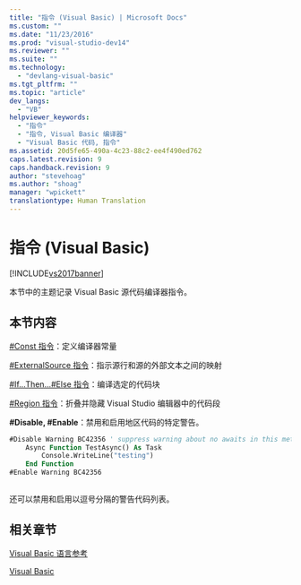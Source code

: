```yaml
---
title: "指令 (Visual Basic) | Microsoft Docs"
ms.custom: ""
ms.date: "11/23/2016"
ms.prod: "visual-studio-dev14"
ms.reviewer: ""
ms.suite: ""
ms.technology: 
  - "devlang-visual-basic"
ms.tgt_pltfrm: ""
ms.topic: "article"
dev_langs: 
  - "VB"
helpviewer_keywords: 
  - "指令"
  - "指令, Visual Basic 编译器"
  - "Visual Basic 代码, 指令"
ms.assetid: 20d5fe65-490a-4c23-88c2-ee4f490ed762
caps.latest.revision: 9
caps.handback.revision: 9
author: "stevehoag"
ms.author: "shoag"
manager: "wpickett"
translationtype: Human Translation
---
```

# 指令 (Visual Basic)
[!INCLUDE[vs2017banner](../../../csharp/includes/vs2017banner.md)]

本节中的主题记录 Visual Basic 源代码编译器指令。  
  
## 本节内容  
 [\#Const 指令](../../../visual-basic/language-reference/directives/const-directive.md)：定义编译器常量  
  
 [\#ExternalSource 指令](../../../visual-basic/language-reference/directives/externalsource-directive.md)：指示源行和源的外部文本之间的映射  
  
 [\#If...Then...\#Else 指令](../../../visual-basic/language-reference/directives/if-then-else-directives.md)：编译选定的代码块  
  
 [\#Region 指令](../../../visual-basic/language-reference/directives/region-directive.md)：折叠并隐藏 Visual Studio 编辑器中的代码段  
  
 **\#Disable, \#Enable**：禁用和启用地区代码的特定警告。  
  
```vb  
#Disable Warning BC42356 ' suppress warning about no awaits in this method  
    Async Function TestAsync() As Task  
        Console.WriteLine("testing")  
    End Function  
#Enable Warning BC42356  
  
```  
  
 还可以禁用和启用以逗号分隔的警告代码列表。  
  
## 相关章节  
 [Visual Basic 语言参考](../../../visual-basic/language-reference/index.md)  
  
 [Visual Basic](../../../visual-basic/index.md)